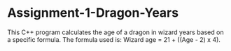 # Assignment-1-Dragon-Years
This C++ program calculates the age of a dragon in wizard years based on a specific formula. The formula used is: Wizard age = 21 + ((Age - 2) x 4).
